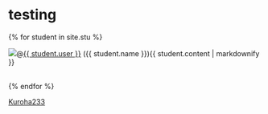 # testing

{% for student in site.stu %}
<p>
<a><img src="{{ student.image }}"></a>@<a href="https://github.com/{{ student.user }}">{{ student.user }}</a> ({{ student.name }}){{ student.content | markdownify }}
</p>
<br>
{% endfor %}

[Kuroha233](https://github.com/Kuroha233)
